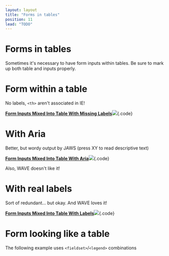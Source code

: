 ```yaml
---
layout: layout
title: "Forms in tables"
position: 11
lead: "TODO"
---
```


# Forms in tables

Sometimes it's necessary to have form inputs within tables. Be sure to mark up both table and inputs properly.

# Form within a table

No labels, `<th>` aren't associated in IE!

[**Form Inputs Mixed Into Table With Missing Labels**![](https://s3-us-west-2.amazonaws.com/i.cdpn.io/1279260.BwyKmj.small.566e92c5-3c79-40df-a53b-9c24700b3a70.png)](https://codepen.io/accessibility-developer-guide/pen/BwyKmj){.code}

# With Aria

Better, but wordy output by JAWS (press XY to read descriptive text)

[**Form Inputs Mixed Into Table With Aria**![](https://s3-us-west-2.amazonaws.com/i.cdpn.io/1279260.xXbVWy.small.a59309a2-6e3c-4fc8-b6f1-4d399faa203b.png)](https://codepen.io/accessibility-developer-guide/pen/xXbVWy){.code}

Also, WAVE doesn't like it!

# With real labels

Sort of redundant... but okay. And WAVE loves it!

[**Form Inputs Mixed Into Table With Labels**![](https://s3-us-west-2.amazonaws.com/i.cdpn.io/1279260.KXwzjZ.small.a751ed89-a53d-4343-a027-5aef8e1f993e.png)](https://codepen.io/accessibility-developer-guide/pen/KXwzjZ){.code}

# Form looking like a table

The following example uses `<fieldset>`/`<legend>` combinations